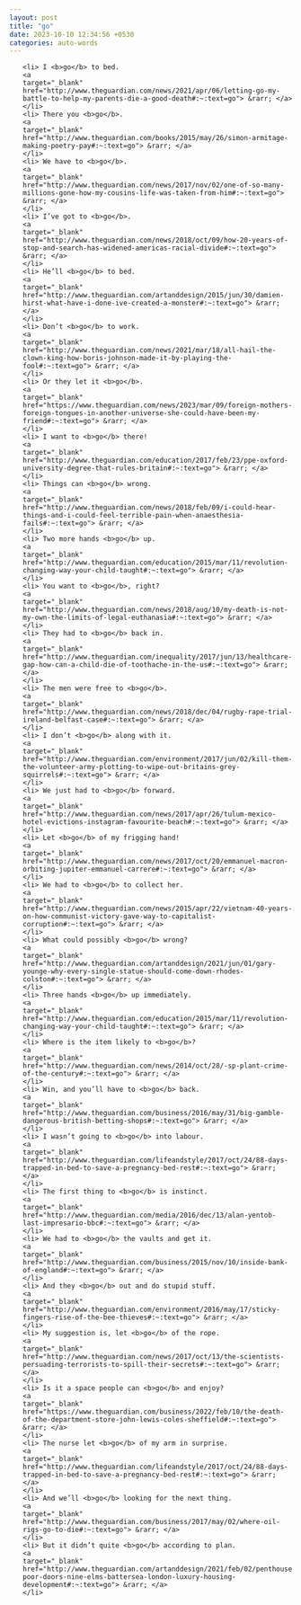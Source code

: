 ```yaml
---
layout: post
title: "go"
date: 2023-10-10 12:34:56 +0530
categories: auto-words
---
```

<ol>

    <li> I <b>go</b> to bed.
    <a 
    target="_blank" 
    href="http://www.theguardian.com/news/2021/apr/06/letting-go-my-battle-to-help-my-parents-die-a-good-death#:~:text=go"> &rarr; </a>
    </li>
    <li> There you <b>go</b>.
    <a 
    target="_blank" 
    href="http://www.theguardian.com/books/2015/may/26/simon-armitage-making-poetry-pay#:~:text=go"> &rarr; </a>
    </li>
    <li> We have to <b>go</b>.
    <a 
    target="_blank" 
    href="http://www.theguardian.com/news/2017/nov/02/one-of-so-many-millions-gone-how-my-cousins-life-was-taken-from-him#:~:text=go"> &rarr; </a>
    </li>
    <li> I’ve got to <b>go</b>.
    <a 
    target="_blank" 
    href="http://www.theguardian.com/news/2018/oct/09/how-20-years-of-stop-and-search-has-widened-americas-racial-divide#:~:text=go"> &rarr; </a>
    </li>
    <li> He’ll <b>go</b> to bed.
    <a 
    target="_blank" 
    href="http://www.theguardian.com/artanddesign/2015/jun/30/damien-hirst-what-have-i-done-ive-created-a-monster#:~:text=go"> &rarr; </a>
    </li>
    <li> Don’t <b>go</b> to work.
    <a 
    target="_blank" 
    href="http://www.theguardian.com/news/2021/mar/18/all-hail-the-clown-king-how-boris-johnson-made-it-by-playing-the-fool#:~:text=go"> &rarr; </a>
    </li>
    <li> Or they let it <b>go</b>.
    <a 
    target="_blank" 
    href="https://www.theguardian.com/news/2023/mar/09/foreign-mothers-foreign-tongues-in-another-universe-she-could-have-been-my-friend#:~:text=go"> &rarr; </a>
    </li>
    <li> I want to <b>go</b> there!
    <a 
    target="_blank" 
    href="http://www.theguardian.com/education/2017/feb/23/ppe-oxford-university-degree-that-rules-britain#:~:text=go"> &rarr; </a>
    </li>
    <li> Things can <b>go</b> wrong.
    <a 
    target="_blank" 
    href="http://www.theguardian.com/news/2018/feb/09/i-could-hear-things-and-i-could-feel-terrible-pain-when-anaesthesia-fails#:~:text=go"> &rarr; </a>
    </li>
    <li> Two more hands <b>go</b> up.
    <a 
    target="_blank" 
    href="http://www.theguardian.com/education/2015/mar/11/revolution-changing-way-your-child-taught#:~:text=go"> &rarr; </a>
    </li>
    <li> You want to <b>go</b>, right?
    <a 
    target="_blank" 
    href="http://www.theguardian.com/news/2018/aug/10/my-death-is-not-my-own-the-limits-of-legal-euthanasia#:~:text=go"> &rarr; </a>
    </li>
    <li> They had to <b>go</b> back in.
    <a 
    target="_blank" 
    href="http://www.theguardian.com/inequality/2017/jun/13/healthcare-gap-how-can-a-child-die-of-toothache-in-the-us#:~:text=go"> &rarr; </a>
    </li>
    <li> The men were free to <b>go</b>.
    <a 
    target="_blank" 
    href="http://www.theguardian.com/news/2018/dec/04/rugby-rape-trial-ireland-belfast-case#:~:text=go"> &rarr; </a>
    </li>
    <li> I don’t <b>go</b> along with it.
    <a 
    target="_blank" 
    href="http://www.theguardian.com/environment/2017/jun/02/kill-them-the-volunteer-army-plotting-to-wipe-out-britains-grey-squirrels#:~:text=go"> &rarr; </a>
    </li>
    <li> We just had to <b>go</b> forward.
    <a 
    target="_blank" 
    href="http://www.theguardian.com/news/2017/apr/26/tulum-mexico-hotel-evictions-instagram-favourite-beach#:~:text=go"> &rarr; </a>
    </li>
    <li> Let <b>go</b> of my frigging hand!
    <a 
    target="_blank" 
    href="http://www.theguardian.com/news/2017/oct/20/emmanuel-macron-orbiting-jupiter-emmanuel-carrere#:~:text=go"> &rarr; </a>
    </li>
    <li> We had to <b>go</b> to collect her.
    <a 
    target="_blank" 
    href="http://www.theguardian.com/news/2015/apr/22/vietnam-40-years-on-how-communist-victory-gave-way-to-capitalist-corruption#:~:text=go"> &rarr; </a>
    </li>
    <li> What could possibly <b>go</b> wrong?
    <a 
    target="_blank" 
    href="http://www.theguardian.com/artanddesign/2021/jun/01/gary-younge-why-every-single-statue-should-come-down-rhodes-colston#:~:text=go"> &rarr; </a>
    </li>
    <li> Three hands <b>go</b> up immediately.
    <a 
    target="_blank" 
    href="http://www.theguardian.com/education/2015/mar/11/revolution-changing-way-your-child-taught#:~:text=go"> &rarr; </a>
    </li>
    <li> Where is the item likely to <b>go</b>?
    <a 
    target="_blank" 
    href="http://www.theguardian.com/news/2014/oct/28/-sp-plant-crime-of-the-century#:~:text=go"> &rarr; </a>
    </li>
    <li> Win, and you’ll have to <b>go</b> back.
    <a 
    target="_blank" 
    href="http://www.theguardian.com/business/2016/may/31/big-gamble-dangerous-british-betting-shops#:~:text=go"> &rarr; </a>
    </li>
    <li> I wasn’t going to <b>go</b> into labour.
    <a 
    target="_blank" 
    href="http://www.theguardian.com/lifeandstyle/2017/oct/24/88-days-trapped-in-bed-to-save-a-pregnancy-bed-rest#:~:text=go"> &rarr; </a>
    </li>
    <li> The first thing to <b>go</b> is instinct.
    <a 
    target="_blank" 
    href="http://www.theguardian.com/media/2016/dec/13/alan-yentob-last-impresario-bbc#:~:text=go"> &rarr; </a>
    </li>
    <li> We had to <b>go</b> the vaults and get it.
    <a 
    target="_blank" 
    href="http://www.theguardian.com/business/2015/nov/10/inside-bank-of-england#:~:text=go"> &rarr; </a>
    </li>
    <li> And they <b>go</b> out and do stupid stuff.
    <a 
    target="_blank" 
    href="http://www.theguardian.com/environment/2016/may/17/sticky-fingers-rise-of-the-bee-thieves#:~:text=go"> &rarr; </a>
    </li>
    <li> My suggestion is, let <b>go</b> of the rope.
    <a 
    target="_blank" 
    href="http://www.theguardian.com/news/2017/oct/13/the-scientists-persuading-terrorists-to-spill-their-secrets#:~:text=go"> &rarr; </a>
    </li>
    <li> Is it a space people can <b>go</b> and enjoy?
    <a 
    target="_blank" 
    href="https://www.theguardian.com/business/2022/feb/10/the-death-of-the-department-store-john-lewis-coles-sheffield#:~:text=go"> &rarr; </a>
    </li>
    <li> The nurse let <b>go</b> of my arm in surprise.
    <a 
    target="_blank" 
    href="http://www.theguardian.com/lifeandstyle/2017/oct/24/88-days-trapped-in-bed-to-save-a-pregnancy-bed-rest#:~:text=go"> &rarr; </a>
    </li>
    <li> And we’ll <b>go</b> looking for the next thing.
    <a 
    target="_blank" 
    href="http://www.theguardian.com/business/2017/may/02/where-oil-rigs-go-to-die#:~:text=go"> &rarr; </a>
    </li>
    <li> But it didn’t quite <b>go</b> according to plan.
    <a 
    target="_blank" 
    href="http://www.theguardian.com/artanddesign/2021/feb/02/penthouses-poor-doors-nine-elms-battersea-london-luxury-housing-development#:~:text=go"> &rarr; </a>
    </li>